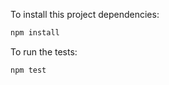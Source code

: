 To install this project dependencies:


```js
npm install
```

To run the tests:

```js
npm test
```
